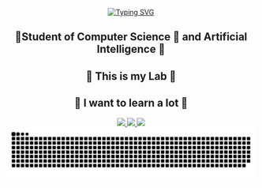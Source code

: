 
<p align="center"><a href="https://git.io/typing-svg"><img src="https://readme-typing-svg.demolab.com?font=Fira+Code&weight=700&size=23&duration=3000&pause=500&color=F7B9EA&width=435&lines=Karen+Casta%C3%B1eda+;%F0%9F%9A%80Student+of+Computer+Science+%F0%9F%9A%80" alt="Typing SVG" /></a>
</p>
<div align="center">
 
   ## 🚀Student of Computer Science 🌱 and Artificial Intelligence 🧠
 
   ## 🚀 This is my Lab 🧪 

   ## 🚀 I want to learn a lot 🦖

 </div>

 
<div align="center"> 
  <a href="mailto:karencastaneda301@gmail.com">
    <img src="https://img.shields.io/badge/Gmail-333333?style=for-the-badge&logo=gmail&logoColor=red" />
  </a>
  <a href="https://www.linkedin.com/in/karen-yireth-castañeda-castro-3b9482281/" target="_blank">
    <img src="https://img.shields.io/badge/LinkedIn-0077B5?style=for-the-badge&logo=linkedin&logoColor=white" target="_blank" />
  </a>
  <a href="https://github.com/WatashiWaraio?tab=repositories" target="_blank">
     <img src="https://img.shields.io/badge/Portfolio-FF5722?style=for-the-badge&logo=todoist&logoColor=white" target="_blank">
  </a>
</div>

<picture>
  <source
    media="(prefers-color-scheme: dark)"
    srcset="https://raw.githubusercontent.com/platane/snk/output/github-contribution-grid-snake-dark.svg"
  />
  <source
    media="(prefers-color-scheme: light)"
    srcset="https://raw.githubusercontent.com/platane/snk/output/github-contribution-grid-snake.svg"
  />
  <img
    alt="github contribution grid snake animation"
    src="https://raw.githubusercontent.com/platane/snk/output/github-contribution-grid-snake.svg"
  />
</picture>